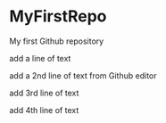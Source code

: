 # MyFirstRepo
My first Github repository

add a line of text

add a 2nd line of text from Github editor

add 3rd line of text

add 4th line of text
